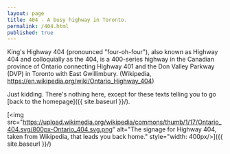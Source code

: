 ```yaml
---
layout: page
title: 404 - A busy highway in Toronto.
permalink: /404.html
published: true
---
```


King's Highway 404 (pronounced "four-oh-four"), also known as Highway 404 and colloquially as the 404, is a 400-series highway in the Canadian province of Ontario connecting Highway 401 and the Don Valley Parkway (DVP) in Toronto with East Gwillimbury. (Wikipedia, https://en.wikipedia.org/wiki/Ontario_Highway_404)

Just kidding. There's nothing here, except for these texts telling you to go [back to the homepage]({{ site.baseurl }}/).

[<img src="https://upload.wikimedia.org/wikipedia/commons/thumb/1/17/Ontario_404.svg/800px-Ontario_404.svg.png" alt="The signage for Highway 404, taken from Wikipedia, that leads you back home." style="width: 400px/>]({{ site.baseurl }}/)
